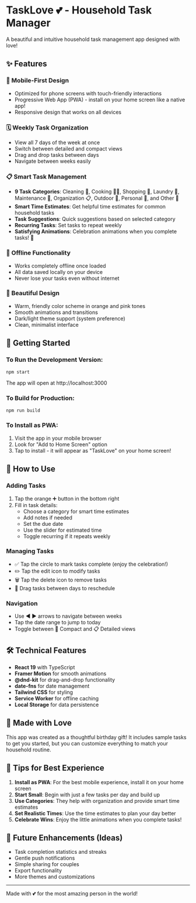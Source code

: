 # TaskLove 💕 - Household Task Manager

A beautiful and intuitive household task management app designed with love! 

## ✨ Features

### 📱 Mobile-First Design
- Optimized for phone screens with touch-friendly interactions
- Progressive Web App (PWA) - install on your home screen like a native app!
- Responsive design that works on all devices

### 🗓️ Weekly Task Organization
- View all 7 days of the week at once
- Switch between detailed and compact views
- Drag and drop tasks between days
- Navigate between weeks easily

### 📋 Smart Task Management
- **9 Task Categories**: Cleaning 🧹, Cooking 👩‍🍳, Shopping 🛒, Laundry 👔, Maintenance 🔧, Organization 📋, Outdoor 🌱, Personal 💫, and Other 📝
- **Smart Time Estimates**: Get helpful time estimates for common household tasks
- **Task Suggestions**: Quick suggestions based on selected category
- **Recurring Tasks**: Set tasks to repeat weekly
- **Satisfying Animations**: Celebration animations when you complete tasks! 🎉

### 💾 Offline Functionality
- Works completely offline once loaded
- All data saved locally on your device
- Never lose your tasks even without internet

### 🎨 Beautiful Design
- Warm, friendly color scheme in orange and pink tones
- Smooth animations and transitions
- Dark/light theme support (system preference)
- Clean, minimalist interface

## 🚀 Getting Started

### To Run the Development Version:
```bash
npm start
```
The app will open at http://localhost:3000

### To Build for Production:
```bash
npm run build
```

### To Install as PWA:
1. Visit the app in your mobile browser
2. Look for "Add to Home Screen" option
3. Tap to install - it will appear as "TaskLove" on your home screen!

## 📱 How to Use

### Adding Tasks
1. Tap the orange ➕ button in the bottom right
2. Fill in task details:
   - Choose a category for smart time estimates
   - Add notes if needed
   - Set the due date
   - Use the slider for estimated time
   - Toggle recurring if it repeats weekly

### Managing Tasks
- ✅ Tap the circle to mark tasks complete (enjoy the celebration!)
- ✏️ Tap the edit icon to modify tasks
- 🗑️ Tap the delete icon to remove tasks
- 🔄 Drag tasks between days to reschedule

### Navigation
- Use ◀️ ▶️ arrows to navigate between weeks
- Tap the date range to jump to today
- Toggle between 📱 Compact and 📋 Detailed views

## 🛠️ Technical Features

- **React 19** with TypeScript
- **Framer Motion** for smooth animations
- **@dnd-kit** for drag-and-drop functionality
- **date-fns** for date management
- **Tailwind CSS** for styling
- **Service Worker** for offline caching
- **Local Storage** for data persistence

## 💝 Made with Love

This app was created as a thoughtful birthday gift! It includes sample tasks to get you started, but you can customize everything to match your household routine.

## 🎯 Tips for Best Experience

1. **Install as PWA**: For the best mobile experience, install it on your home screen
2. **Start Small**: Begin with just a few tasks per day and build up
3. **Use Categories**: They help with organization and provide smart time estimates
4. **Set Realistic Times**: Use the time estimates to plan your day better
5. **Celebrate Wins**: Enjoy the little animations when you complete tasks! 

## 🚀 Future Enhancements (Ideas)

- Task completion statistics and streaks
- Gentle push notifications
- Simple sharing for couples
- Export functionality
- More themes and customizations

---

Made with 💕 for the most amazing person in the world!